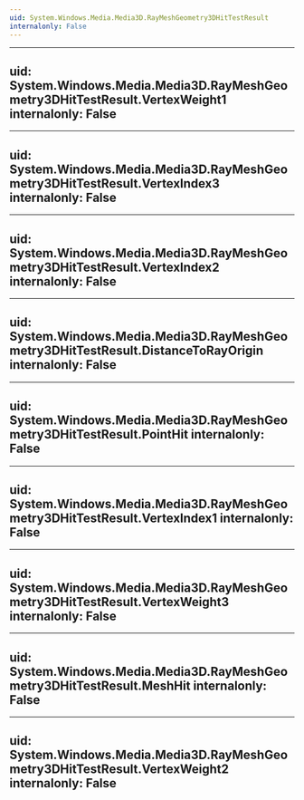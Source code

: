 ```yaml
---
uid: System.Windows.Media.Media3D.RayMeshGeometry3DHitTestResult
internalonly: False
---
```


---
uid: System.Windows.Media.Media3D.RayMeshGeometry3DHitTestResult.VertexWeight1
internalonly: False
---

---
uid: System.Windows.Media.Media3D.RayMeshGeometry3DHitTestResult.VertexIndex3
internalonly: False
---

---
uid: System.Windows.Media.Media3D.RayMeshGeometry3DHitTestResult.VertexIndex2
internalonly: False
---

---
uid: System.Windows.Media.Media3D.RayMeshGeometry3DHitTestResult.DistanceToRayOrigin
internalonly: False
---

---
uid: System.Windows.Media.Media3D.RayMeshGeometry3DHitTestResult.PointHit
internalonly: False
---

---
uid: System.Windows.Media.Media3D.RayMeshGeometry3DHitTestResult.VertexIndex1
internalonly: False
---

---
uid: System.Windows.Media.Media3D.RayMeshGeometry3DHitTestResult.VertexWeight3
internalonly: False
---

---
uid: System.Windows.Media.Media3D.RayMeshGeometry3DHitTestResult.MeshHit
internalonly: False
---

---
uid: System.Windows.Media.Media3D.RayMeshGeometry3DHitTestResult.VertexWeight2
internalonly: False
---

